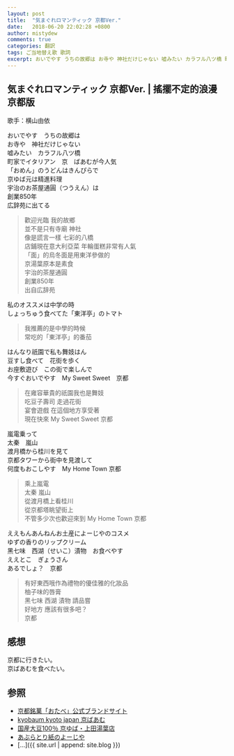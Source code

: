 ```yaml
---
layout: post
title:  "気まぐれロマンティック 京都Ver."
date:   2018-06-20 22:02:28 +0800
author: mistydew
comments: true
categories: 翻訳
tags: ご当地替え歌 歌詞
excerpt: おいでやす うちの故郷は お寺や 神社だけじゃない 嘘みたい カラフル八ツ橋 町家でイタリアン 京 ばあむが今人気
---
```

## 気まぐれロマンティック 京都Ver. | 搖擺不定的浪漫 京都版

歌手：横山由依

おいでやす　うちの故郷は<br>
お寺や　神社だけじゃない<br>
嘘みたい　カラフル八ツ橋<br>
町家でイタリアン　京　ばあむが今人気<br>
「おめん」のうどんはきんぴらで<br>
京ゆば元は精進料理<br>
宇治のお茶屋通圓（つうえん）は<br>
創業850年<br>
広辞苑に出てる

> 歡迎光臨 我的故鄉<br>
> 並不是只有寺廟 神社<br>
> 像是謊言一樣 七彩的八橋<br>
> 店鋪現在意大利亞菜 年輪蛋糕非常有人氣<br>
> 「面」的烏冬面是用東洋參做的<br>
> 京湯葉原本是素食<br>
> 宇治的茶屋通圓<br>
> 創業850年<br>
> 出自広辞苑

私のオススメは中学の時<br>
しょっちゅう食べてた「東洋亭」のトマト

> 我推薦的是中學的時候<br>
> 常吃的「東洋亭」的番茄

はんなり祇園で私も舞妓はん<br>
豆すし食べて　花街を歩く<br>
お座敷遊び　この街で楽しんで<br>
今すぐおいでやす　My Sweet Sweet　京都

> 在雍容華貴的祇園我也是舞妓<br>
> 吃豆子壽司 走過花街<br>
> 宴會遊戲 在這個地方享受著<br>
> 現在快來 My Sweet Sweet 京都

嵐電乗って<br>
太秦　嵐山<br>
渡月橋から桂川を見て<br>
京都タワーから街中を見渡して<br>
何度もおこしやす　My Home Town 京都

> 乘上嵐電<br>
> 太秦 嵐山<br>
> 從渡月橋上看桂川<br>
> 從京都塔眺望街上<br>
> 不管多少次也歡迎來到 My Home Town 京都

ええもんあんねんお土産によーじやのコスメ<br>
ゆずの香りのリップクリーム<br>
黑七味　西湖（せいこ）漬物　お食べやす<br>
ええとこ　ぎょうさん<br>
あるでしょ？　京都

> 有好東西哦作為禮物的優佳雅的化妝品<br>
> 柚子味的唇膏<br>
> 黑七味 西湖 漬物 請品嘗<br>
> 好地方 應該有很多吧？<br>
> 京都

## 感想

京都に行きたい。<br>
京ばあむを食べたい。

## 参照
* [京都銘菓「おたべ」公式ブランドサイト](http://otabe.kyoto.jp)
* [kyobaum kyoto japan 京ばあむ](http://kyobaum.shop)
* [国産大豆100％ 京ゆば・上田湯葉店](http://www.ueda-yuba.co.jp)
* [あぶらとり紙のよーじや](http://www.yojiya.co.jp)
* [...]({{ site.url | append: site.blog }})
